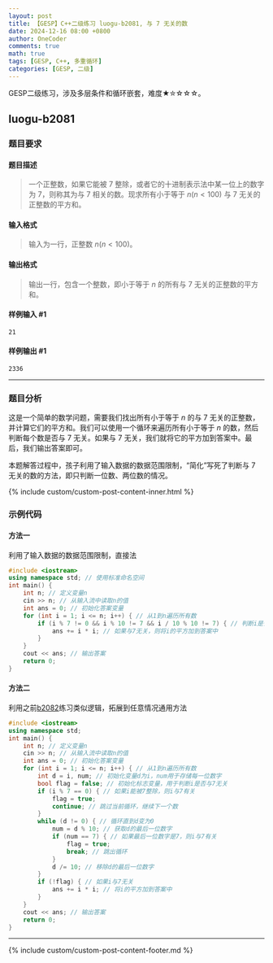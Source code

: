 ```yaml
---
layout: post
title: 【GESP】C++二级练习 luogu-b2081, 与 7 无关的数
date: 2024-12-16 08:00 +0800
author: OneCoder
comments: true
math: true
tags: [GESP, C++, 多重循环]
categories: [GESP, 二级]
---
```

GESP二级练习，涉及多层条件和循环嵌套，难度★✮☆☆☆。

<!--more-->

## luogu-b2081

### 题目要求

#### 题目描述

>一个正整数，如果它能被 $7$ 整除，或者它的十进制表示法中某一位上的数字为 $7$，则称其为与 $7$ 相关的数。现求所有小于等于 $n(n<100)$ 与 $7$ 无关的正整数的平方和。

#### 输入格式

>输入为一行，正整数 $n(n<100)$。

#### 输出格式

>输出一行，包含一个整数，即小于等于 $n$ 的所有与 $7$ 无关的正整数的平方和。

#### 样例输入 #1

```console
21
```

#### 样例输出 #1

```console
2336
```

---

### 题目分析

这是一个简单的数学问题，需要我们找出所有小于等于 $n$ 的与 $7$ 无关的正整数，并计算它们的平方和。我们可以使用一个循环来遍历所有小于等于 $n$ 的数，然后判断每个数是否与 $7$ 无关。如果与 $7$ 无关，我们就将它的平方加到答案中。最后，我们输出答案即可。

本题解答过程中，孩子利用了输入数据的数据范围限制，“简化”写死了判断与 $7$ 无关的数的方法，即只判断一位数、两位数的情况。

{% include custom/custom-post-content-inner.html %}

### 示例代码

#### 方法一

利用了输入数据的数据范围限制，直接法

```cpp
#include <iostream>
using namespace std; // 使用标准命名空间
int main() {
    int n; // 定义变量n
    cin >> n; // 从输入流中读取n的值
    int ans = 0; // 初始化答案变量
    for (int i = 1; i <= n; i++) { // 从1到n遍历所有数
        if (i % 7 != 0 && i % 10 != 7 && i / 10 % 10 != 7) { // 判断i是否与7无关
            ans += i * i; // 如果与7无关，则将i的平方加到答案中
        }
    }
    cout << ans; // 输出答案
    return 0;
}
```

#### 方法二

利用之前[b2082](https://www.coderli.com/gesp-2-luogu-b2082/)练习类似逻辑，拓展到任意情况通用方法

```cpp
#include <iostream>
using namespace std;
int main() {
    int n; // 定义变量n
    cin >> n; // 从输入流中读取n的值
    int ans = 0; // 初始化答案变量
    for (int i = 1; i <= n; i++) { // 从1到n遍历所有数
        int d = i, num; // 初始化变量d为i，num用于存储每一位数字
        bool flag = false; // 初始化标志变量，用于判断i是否与7无关
        if (i % 7 == 0) { // 如果i能被7整除，则i与7有关
            flag = true;
            continue; // 跳过当前循环，继续下一个数
        }
        while (d != 0) { // 循环直到d变为0
            num = d % 10; // 获取d的最后一位数字
            if (num == 7) { // 如果最后一位数字是7，则i与7有关
                flag = true;
                break; // 跳出循环
            }
            d /= 10; // 移除d的最后一位数字
        }
        if (!flag) { // 如果i与7无关
            ans += i * i; // 将i的平方加到答案中
        }
    }
    cout << ans; // 输出答案
    return 0;
}
```

---

{% include custom/custom-post-content-footer.md %}
